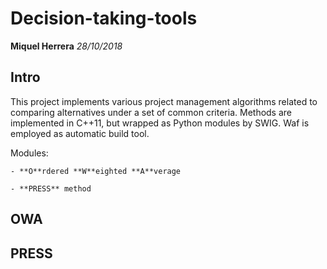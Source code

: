 Decision-taking-tools
=====================

**Miquel Herrera** *28/10/2018*

Intro
-----

This project implements various project management algorithms related to comparing alternatives under a set of common criteria. Methods are implemented in C++11, but wrapped as Python modules by SWIG. Waf is employed as automatic build tool.

Modules:

	- **O**rdered **W**eighted **A**verage 

	- **PRESS** method


OWA
---



PRESS
-----